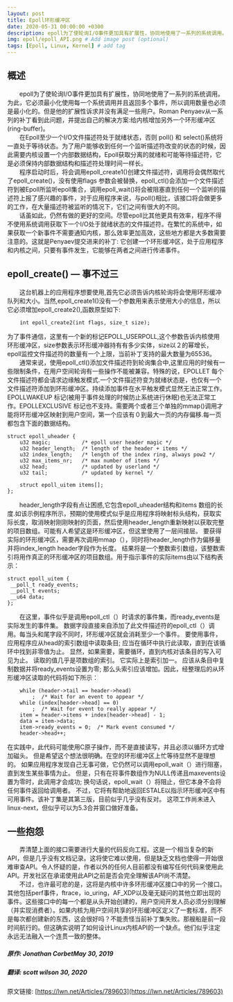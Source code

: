 ```yaml
---
layout: post
title: Epoll环形缓冲区
date: 2020-05-31 00:00:00 +0300
description: epoll为了使轮询I/O事件更加具有扩展性，协同地使用了一系列的系统调用。为此，它必须最小化使用每一个系统调用并且返回多个事件，所以调用数量也必须是最小化的。但是他的扩展性诉求并没有满足一些用户。Roman Penyaev从一系列的补丁看到此问题，并提出自己的解决方案:给内核增加另外一个环形缓冲区(ring-buffer) # Add post description (optional)
img: epoll/epoll_API.png # Add image post (optional)
tags: [Epoll, Linux, Kernel] # add tag
---
```

## 概述
&emsp;&emsp;epoll为了使轮询I/O事件更加具有扩展性，协同地使用了一系列的系统调用。为此，它必须最小化使用每一个系统调用并且返回多个事件，所以调用数量也必须是最小化的。但是他的扩展性诉求并没有满足一些用户。Roman Penyaev从一系列的补丁看到此问题，并提出自己的解决方案:给内核增加另外一个环形缓冲区(ring-buffer)。
<br />
&emsp;&emsp;在Epoll至少一个I/O文件描述符处于就绪状态，否则 poll() 和 select()系统将一直处于等待状态。为了用户能够收到任何一个监听描述符改变的状态的时候，因此需要内核设置一个内部数据结构，Epoll获取分离的就绪和可能等待描述符，它是必须保持内部数据结构和描述符处理时间一样长。
<br />
&emsp;&emsp;程序启动时后，将会调用epoll_create1()创建文件描述符，调用将会偶然取代了epoll_create()，没有使用flags 参数会被替换，epoll_ctl()会添加一个文件描述符到被Epoll所监听epoll集合，调用epoll_wait()将会被阻塞直到任何一个监听的描述符上报了感兴趣的事件，对于应用程序来说，与poll()相比，该接口将会做更多的工作，在大量描述符被监听的情况下，它们之间有很大的不同。
<br />
&emsp;&emsp;话虽如此，仍然有做的更好的空间。尽管epoll比其他更具有效率，程序不得不使用系统调用获取下一个I/O处于就绪状态的文件描述符。在繁忙的系统中，如果获取一个新事件不需要通知内核，那么效率更加高效，这些地方都是大多数需要注意的。这就是Penyaev提交进来的补丁: 它创建一个环形缓冲区，处于应用程序和内核之间，只要有事件发生，它能够在两者之间进行传递事件。

## epoll_create() — 事不过三
&emsp;&emsp;这台机器上的应用程序想要使用,首先它必须告诉内核轮询将会使用环形缓冲队列和大小。当然,epoll_create1()没有一个参数用来表示使用大小的信息，所以它必须增加epoll_create2(),函数原型如下:
<br />
```
    int epoll_create2(int flags, size_t size);
```
为了事件通信，这里有一个新的标记EPOLL_USERPOLL,这个参数告诉内核使用环形缓冲区，size参数表示环形缓冲器持有有多少实体，size以２的幂增长，epoll监控文件描述符的数量有一个上限，当前补丁支持的最大数量为65536。
<br />
&emsp;&emsp;通常来说，使用epoll_ctl()添加文件描述符到轮询集合中,这里应用的时候有一些限制条件，在用户空间轮询有一些操作不能被兼容。特殊的说，EPOLLET 每个文件描述符都会请求边缘触发模式.一个文件描述符变为就绪状态是，也仅有一个文件描述符添加到环形缓冲区。持续添加事件在水平触发模式显然无法正常工作。EPOLLWAKEUP 标记(被用于事件处理的时候防止系统进行休眠)也无法正常工作。EPOLLEXCLUSIVE 标记也不支持。需要两个或者三个单独的mmap()调用才能将环形缓冲区映射到用户空间，第一个应该有０到最大一页的内存偏移.每一页都包含下面的数据结构。
<br />
```
struct epoll_uheader {
    u32 magic;          /* epoll user header magic */
    u32 header_length;  /* length of the header + items */
    u32 index_length;   /* length of the index ring, always pow2 */
    u32 max_items_nr;   /* max number of items */
    u32 head;           /* updated by userland */
    u32 tail;           /* updated by kernel */

    struct epoll_uitem items[];
};
```
&emsp;&emsp;header_length字段有点让困惑,它包含epoll_uheader结构和items 数组的长度.如该示例程序所示，预期的使用模式似乎是应用程序将映射标头结构，获取实际长度，取消映射刚刚映射的页面，然后使用header_length重新映射以获取完整的项目数组。可能有人希望这是环形缓冲区，但这里使用了一层间接层。 要获得实际的环形缓冲区，需要再次调用mmap（），同时将header_length作为偏移量并将index_length header字段作为长度。 结果将是一个整数索引数组，该整数索引将用作真正的环形缓冲区的项目数组。用于指示事件的实际items由以下结构表示：
```
struct epoll_uitem {
 __poll_t ready_events;
 __poll_t events;
 __u64 data;
};
```
&emsp;&emsp;在这里，事件似乎是调用epoll_ctl（）时请求的事件集，而ready_events是实际发生的事件集。 数据字段直接来自添加了此文件描述符的epoll_ctl（）调用。每当头和尾字段不同时，环形缓冲区就会消耗至少一个事件。 要使用事件，应用程序应从head的索引数组中读取条目; 应当在循环中执行此读取，直到在该循环中找到非零值为止。 显然，如果需要，需要循环，直到内核对该条目的写入可见为止。 读取的值几乎是项数组的索引。 它实际上是索引加一。 应该从条目中复制数据并将ready_events设置为零; 那么头索引应该增加。因此，经整理后的从环形缓冲区读取的代码将如下所示：
```
    while (header->tail == header->head)
        ;  /* Wait for an event to appear */
    while (index[header->head] == 0)
        ;  /* Wait for event to really appear */
    item = header->items + index[header->head] - 1;
    data = item->data;
    item->ready_events = 0;  /* Mark event consumed */
    header->head++;
```
在实践中，此代码可能使用C原子操作，而不是直接读写，并且必须以循环方式增加磁头。 但是希望这个想法很明确。在空的环形缓冲区上忙等待显然不是理想的。 如果应用程序发现自己无事可做，它仍然可以调用epoll_wait（）进行阻塞，直到发生某些事情为止。 但是，只有在将事件数组作为NULL传递且maxevents设置为零时，此调用才会成功; 换句话说，epoll_wait（）将阻止，但它本身不会将任何事件返回给调用者。 不过，它将有帮助地返回ESTALE以指示环形缓冲区中有可用事件。该补丁集是其第三版，目前似乎几乎没有反对。 这项工作尚未进入linux-next，但似乎可以为5.3合并窗口做好准备。
<br />
## 一些抱怨
&emsp;&emsp;弄清楚上面的接口需要进行大量的代码反向工程。这是一个相当复杂的新API，但是几乎没有文档记录。这将使它难以使用，但是缺乏文档也使得一开始很难审查API。令人怀疑的是，作者以外的任何人目前都没有编写任何代码来使用此API。开发社区在承诺使用此API之前是否会完全理解该API尚不清楚。
<br />
&emsp;&emsp;不过，也许最可悲的是，这将是内核中许多环形缓冲区接口中的另一个接口。其他包括perf事件，ftrace，io_uring，AF_XDP以及毫无疑问的其他立即出现的事件。这些接口中的每一个都是从头开始创建的，用户空间开发人员必须分别理解（并实现消费者）。如果内核为用户空间共享的环形缓冲区定义了一套标准，而不是每次都创建新的东西，这会很好吗？不能责怪当前补丁集失败。那艘船是前一段时间航行的。但这确实说明了如何设计Linux内核API的一个缺点。他们似乎注定永远无法融入一个连贯一致的整体。
<br />
##### 原作: Jonathan CorbetMay 30, 2019
##### 翻译: scott wilson 30, 2020
原文链接: [https://lwn.net/Articles/789603](https://lwn.net/Articles/789603)